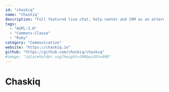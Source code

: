 ```yaml
---
id: "chaskiq"
name: "Chaskiq"
description: "Full featured live chat, help center and CRM as an alternative to Intercom & Drift, Crisp and others."
tags:
  - "AGPL-3.0"
  - "Commons-Clause"
  - "Ruby"
category: "Communication"
website: "https://chaskiq.io"
github: "https://github.com/chaskiq/chaskiq"
#image: "/placeholder.svg?height=300&width=400"
---
```


# Chaskiq

